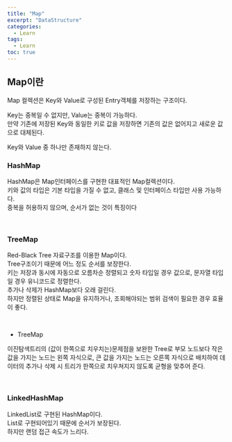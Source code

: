 ```yaml
---
title: "Map"
excerpt: "DataStructure"
categories: 
  - Learn
tags: 
  - Learn
toc: true
---
```



## Map이란

Map 컬렉션은 Key와 Value로 구성된 Entry객체를 저장하는 구조이다.<br>

Key는 중복일 수 없지만, Value는 중복이 가능하다.<br>
만약 기존에 저장된 Key와 동일한 키로 값을 저장하면 기존의 값은 없어지고 새로운 값으로 대체된다.<br>

Key와 Value 중 하나만 존재하지 않는다.<br>


### HashMap

HashMap은 Map인터페이스를 구현한 대표적인 Map컬렉션이다.<br>
키와 값의 타입은 기본 타입을 가질 수 없고, 클래스 및 인터페이스 타입만 사용 가능하다.<br>
중복을 허용하지 않으며, 순서가 없는 것이 특징이다<br>

<br>

### TreeMap
Red-Black Tree 자료구조를 이용한 Map이다.<br>
Tree구조이기 때문에 어느 정도 순서를 보장한다.<br>
키는 저장과 동시에 자동으로 오름차순 정렬되고 숫자 타입일 경우 값으로, 문자열 타입일 경우 유니코드로 정렬한다.<br>
추가나 삭제가 HashMap보다 오래 걸린다.<br>
하지만 정렬된 상태로 Map을 유지하거나, 조회해야되는 범위 검색이 필요한 경우 효율이 좋다.<br>

<br>

- TreeMap

이진탐색트리의 (값이 한쪽으로 치우치는)문제점을 보완한 Tree로 부모 노드보다 작은 값을 가지는 노드는 왼쪽 자식으로, 큰 값을 가지는 노드는 오른쪽 자식으로 배치하여 데이터의 추가나 삭제 시 트리가 한쪽으로 치우쳐지지 않도록 균형을 맞추어 준다.<br>

<br>

### LinkedHashMap
LinkedList로 구현된 HashMap이다.<br>
List로 구현되어있기 때문에 순서가 보장된다.<br>
하지만 랜덤 접근 속도가 느리다.<br>



<br><br>
